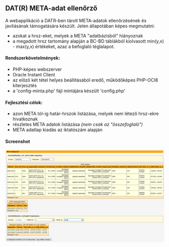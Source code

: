 ## DAT(R) META-adat ellenőrző

A webapplikáció a DATR-ben tárolt META-adatok ellenőrzésének és javításának támogatására készült.
Jelen állapotában képes megmutatni:
- azokat a hrsz-eket, melyek a META "adatbázisból" hiányoznak
- a megadott hrsz tartomány alapján a BC-BD táblákból kiolvasott min(y,x) - max(y,x) értékeket, azaz a befoglaló téglalapot.

#### Rendszerkövetelmények:
- PHP-képes webszerver
- Oracle Instant Client
- az előző két tétel helyes beállításából eredő, működőképes PHP-OCI8 kiterjesztés
- a 'config-minta.php' fájl mintájára készült 'config.php'

#### Fejlesztési célok:
- azon META tól-ig határ-hrszok listázása, melyek nem létező hrsz-ekre hivatkoznak
- részletes META adatok listázása *(nem csak az "összefoglaló")*
- META adatlap kiadás az iktatószám alapján

#### Screenshot
![Képernyőkép](https://github.com/kijato/meta_check/blob/main/meta_check_screenshot.png)
